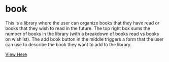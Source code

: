 # book

This is a library where the user can organize books that they have read or books that they wish to read in the future. The top right box sums the number of books in the library (with a breakdown of books read vs books on wishlist). The add book button in the middle triggers a form that the user can use to describe the book they want to add to the library.


[View Here](https://djl2e.github.io/book/)